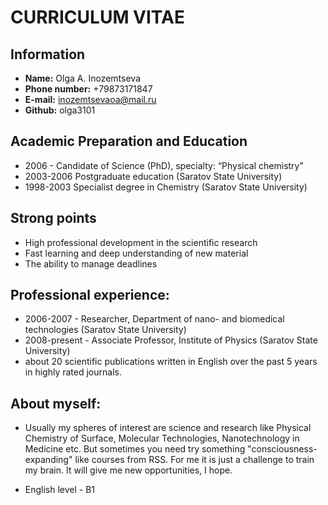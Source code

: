 # CURRICULUM VITAE
## Information
* **Name:** Olga A. Inozemtseva
* **Phone number:** +79873171847
* **E-mail:** inozemtsevaoa@mail.ru
* **Github:** olga3101

## Academic Preparation and Education
* 2006 - Candidate of Science (PhD), specialty: “Physical chemistry”
* 2003-2006 Postgraduate education (Saratov State University)
* 1998-2003 Specialist degree in Chemistry (Saratov State University)

## Strong points
* High professional development in the scientific research
* Fast learning and deep understanding of new material
* The ability to manage deadlines

## Professional experience:
* 2006-2007 - Researcher, Department of nano- and biomedical technologies (Saratov State University)
* 2008-present - Associate Professor, Institute of Physics (Saratov State University)
* about 20 scientific publications written in English over the past 5 years in highly rated journals.

## About myself:
* Usually  my spheres of interest are science and research like Physical Chemistry of Surface, Molecular Technologies, Nanotechnology in Medicine etc. But sometimes you need try something "consciousness-expanding" like courses from RSS. For me it is just a challenge to train my brain. It will give me new opportunities, I hope. 

* English level - B1
